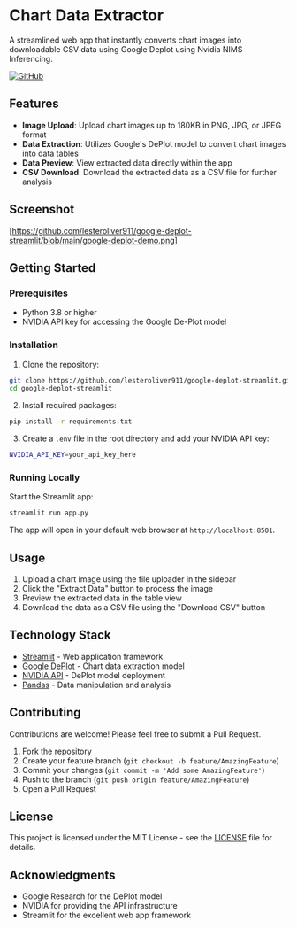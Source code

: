 # Chart Data Extractor

A streamlined web app that instantly converts chart images into downloadable CSV data using Google Deplot using Nvidia NIMS Inferencing.

[![GitHub](https://img.shields.io/github/license/lesteroliver911/google-deplot-streamlit)](https://github.com/lesteroliver911/google-deplot-streamlit/blob/main/LICENSE)

## Features

* **Image Upload**: Upload chart images up to 180KB in PNG, JPG, or JPEG format
* **Data Extraction**: Utilizes Google's DePlot model to convert chart images into data tables
* **Data Preview**: View extracted data directly within the app
* **CSV Download**: Download the extracted data as a CSV file for further analysis

## Screenshot

[https://github.com/lesteroliver911/google-deplot-streamlit/blob/main/google-deplot-demo.png]

## Getting Started

### Prerequisites

- Python 3.8 or higher
- NVIDIA API key for accessing the Google De-Plot model

### Installation

1. Clone the repository:
```bash
git clone https://github.com/lesteroliver911/google-deplot-streamlit.git
cd google-deplot-streamlit
```

2. Install required packages:
```bash
pip install -r requirements.txt
```

3. Create a `.env` file in the root directory and add your NVIDIA API key:
```bash
NVIDIA_API_KEY=your_api_key_here
```

### Running Locally

Start the Streamlit app:
```bash
streamlit run app.py
```

The app will open in your default web browser at `http://localhost:8501`.

## Usage

1. Upload a chart image using the file uploader in the sidebar
2. Click the "Extract Data" button to process the image
3. Preview the extracted data in the table view
4. Download the data as a CSV file using the "Download CSV" button

## Technology Stack

- [Streamlit](https://streamlit.io/) - Web application framework
- [Google DePlot](https://ai.google/research/pubs/pub51615/) - Chart data extraction model
- [NVIDIA API](https://developer.nvidia.com/) - DePlot model deployment
- [Pandas](https://pandas.pydata.org/) - Data manipulation and analysis

## Contributing

Contributions are welcome! Please feel free to submit a Pull Request.

1. Fork the repository
2. Create your feature branch (`git checkout -b feature/AmazingFeature`)
3. Commit your changes (`git commit -m 'Add some AmazingFeature'`)
4. Push to the branch (`git push origin feature/AmazingFeature`)
5. Open a Pull Request

## License

This project is licensed under the MIT License - see the [LICENSE](LICENSE) file for details.

## Acknowledgments

- Google Research for the DePlot model
- NVIDIA for providing the API infrastructure
- Streamlit for the excellent web app framework
